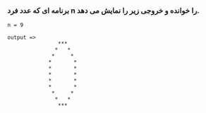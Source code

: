 ### برنامه ای که عدد فرد n را خوانده و خروجی زیر را نمایش می دهد.

```
n = 9

output =>
                ***
               *   *
              *     *
             *       *
             *       *    
             *       *
             *       *
             *       *
              *     *
               *   *
                *** 
```